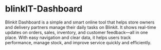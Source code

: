 # blinkIT-Dashboard
Blinkit Dashboard is a simple and smart online tool that helps store owners and delivery partners manage their daily tasks on Blinkit. It shows real-time updates on orders, sales, inventory, and customer feedback—all in one place. With easy navigation and clear data, it helps users track performance, manage stock, and improve service quickly and efficiently.
